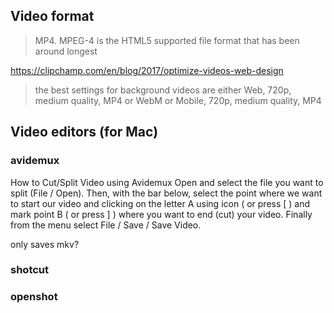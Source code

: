 
## Video format

>MP4. MPEG-4 is the HTML5 supported file format that has been around longest

https://clipchamp.com/en/blog/2017/optimize-videos-web-design
>the best settings for background videos are either Web, 720p, medium quality, MP4 or WebM or Mobile, 720p, medium quality, MP4

## Video editors (for Mac)

### avidemux

How to Cut/Split Video using Avidemux
Open and select the file you want to split (File / Open).
Then, with the bar below, select the point where we want to start our video and clicking on the letter A using icon ( or press [ ) and mark point B ( or press ] ) where you want to end (cut) your video.
Finally from the menu select File / Save / Save Video.

only saves mkv?

### shotcut


### openshot
